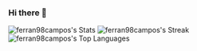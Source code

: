 ### Hi there 👋

![ferran98campos's Stats](https://github-readme-stats.vercel.app/api?username=ferran98campos&theme=vue-dark&show_icons=true&hide_border=true&count_private=true)
![ferran98campos's Streak](https://github-readme-streak-stats.herokuapp.com/?user=ferran98campos&theme=vue-dark&hide_border=true)
![ferran98campos's Top Languages](https://github-readme-stats.vercel.app/api/top-langs/?username=ferran98campos&theme=vue-dark&show_icons=true&hide_border=true&layout=compact)
<!--
**ferran98campos/ferran98campos** is a ✨ _special_ ✨ repository because its `README.md` (this file) appears on your GitHub profile.

Here are some ideas to get you started:

- 🔭 I’m currently working on ...
- 🌱 I’m currently learning ...
- 👯 I’m looking to collaborate on ...
- 🤔 I’m looking for help with ...
- 💬 Ask me about ...
- 📫 How to reach me: ...
- 😄 Pronouns: ...
- ⚡ Fun fact: ...
-->
